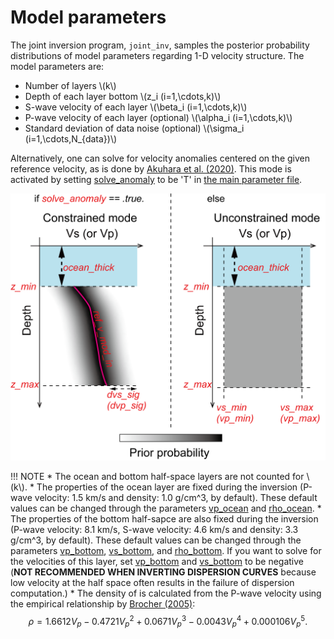 # Model parameters

The joint inversion program, `joint_inv`,  samples the posterior probability distributions of model parameters regarding 1-D velocity structure. The model parameters are:
 
* Number of layers \\(k\\)
* Depth of each layer bottom \\(z_i (i=1,\cdots,k)\\)
* S-wave velocity of each layer \\(\beta_i (i=1,\cdots,k)\\)
* P-wave velocity of each layer (optional) \\(\alpha_i (i=1,\cdots,k)\\)
* Standard deviation of data noise (optional) \\(\sigma_i (i=1,\cdots,N_{data})\\)


Alternatively, one can solve for velocity anomalies centered on the given reference velocity, as is done by [Akuhara et al. (2020)](https://doi.org/10.1029/2020GL088280). This mode is activated by setting [solve_anomaly](parameter_list.md#solve_anomaly) to be 'T' in [the main parameter file](main_parameter_file.md). 

![prior probability](./img/model_prior.png)

!!! NOTE
    * The ocean and bottom half-space layers are not counted for \\(k\\).
    * The properties of the ocean layer are fixed during the inversion (P-wave velocity: 1.5 km/s and density: 1.0 g/cm^3, by default). These default values can be changed through the parameters [vp_ocean](parameter_list.md#vp_ocean) and [rho_ocean](parameter_list.md#rho_ocean).
    * The properties of the bottom half-sapce are also fixed during the inversion (P-wave velocity: 8.1 km/s, S-wave velocity: 4.6 km/s and density: 3.3 g/cm^3, by default). These default values can be changed through the parameters [vp_bottom](parameter_list.md#vp_bottom), [vs_bottom](parameter_list.md#vs_bottom), and [rho_bottom](parameter_list.md#rho_bottom). If you want to solve for the velocities of this layer, set [vp_bottom](parameter_list.md#vp_bottom) and [vs_bottom](parameter_list.md#vs_bottom) to be negative (__NOT RECOMMENDED WHEN INVERTING DISPERSION CURVES__ because low velocity at the half space often results in the failure of dispersion computation.)
    * The density of is calculated from the P-wave velocity using the empirical relationship by [Brocher (2005)](https://doi.org/10.1785/0120050077):
    $$
     \rho = 1.6612V_p-0.4721V_p^2+0.0671V_p^3-0.0043V_p^4+0.000106V_p^5.
    $$
